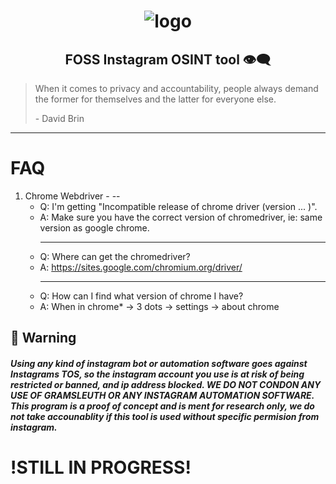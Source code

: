 <div align="center">

# ![logo](/README/Logo.png "Logo.png")

## FOSS Instagram OSINT tool :eye_speech_bubble:

</div>


> When it comes to privacy and accountability, people always demand the former for themselves and the latter for everyone else. 
>
> \- David Brin

---
# FAQ

1. Chrome Webdriver 
        - --
    - Q: I'm getting "Incompatible release of chrome driver (version ... )".
    - A: Make sure you have the correct version of chromedriver, ie: same version as google chrome.
        - --
    - Q: Where can get the chromedriver?
    - A: https://sites.google.com/chromium.org/driver/
        - --
    - Q: How can I find what version of chrome I have?
    - A: When in chrome* -> 3 dots -> settings -> about chrome


## :rotating_light: Warning

##### Using any kind of instagram bot or automation software goes against Instagrams TOS, so the instagram account you use is at risk of being restricted or banned, and ip address blocked. WE DO NOT CONDON ANY USE OF GRAMSLEUTH OR ANY INSTAGRAM AUTOMATION SOFTWARE. This program is a proof of concept and is ment for research only, we do not take accounablity if this tool is used without specific permision from instagram.

# !STILL IN PROGRESS!
